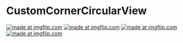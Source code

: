 # CustomCornerCircularView


<a href="https://imgflip.com/gif/2gxkoi"><img src="https://i.imgflip.com/2gxkoi.gif" title="made at imgflip.com"/></a>
<a href="https://imgflip.com/gif/2gxktq"><img src="https://i.imgflip.com/2gxktq.gif" title="made at imgflip.com"/></a>
<a href="https://imgflip.com/gif/2gxkrc"><img src="https://i.imgflip.com/2gxkrc.gif" title="made at imgflip.com"/></a>
<a href="https://imgflip.com/gif/2gxkv6"><img src="https://i.imgflip.com/2gxkv6.gif" title="made at imgflip.com"/></a>
